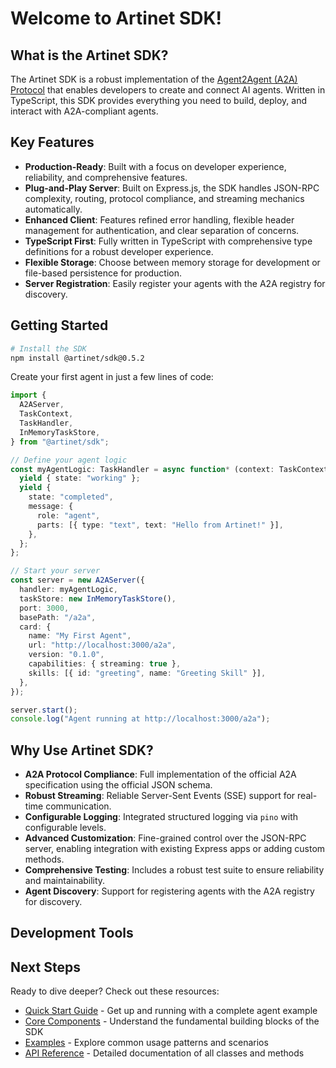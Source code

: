# Welcome to Artinet SDK!

## What is the Artinet SDK?

The Artinet SDK is a robust implementation of the [Agent2Agent (A2A) Protocol](https://github.com/google/A2A) that enables developers to create and connect AI agents. Written in TypeScript, this SDK provides everything you need to build, deploy, and interact with A2A-compliant agents.

## Key Features

* **Production-Ready**: Built with a focus on developer experience, reliability, and comprehensive features.
* **Plug-and-Play Server**: Built on Express.js, the SDK handles JSON-RPC complexity, routing, protocol compliance, and streaming mechanics automatically.
* **Enhanced Client**: Features refined error handling, flexible header management for authentication, and clear separation of concerns.
* **TypeScript First**: Fully written in TypeScript with comprehensive type definitions for a robust developer experience.
* **Flexible Storage**: Choose between memory storage for development or file-based persistence for production.
* **Server Registration**: Easily register your agents with the A2A registry for discovery.

## Getting Started

```bash
# Install the SDK
npm install @artinet/sdk@0.5.2
```

Create your first agent in just a few lines of code:

```typescript
import {
  A2AServer,
  TaskContext,
  TaskHandler,
  InMemoryTaskStore,
} from "@artinet/sdk";

// Define your agent logic
const myAgentLogic: TaskHandler = async function* (context: TaskContext) {
  yield { state: "working" };
  yield {
    state: "completed",
    message: {
      role: "agent",
      parts: [{ type: "text", text: "Hello from Artinet!" }],
    },
  };
};

// Start your server
const server = new A2AServer({
  handler: myAgentLogic,
  taskStore: new InMemoryTaskStore(),
  port: 3000,
  basePath: "/a2a",
  card: {
    name: "My First Agent",
    url: "http://localhost:3000/a2a",
    version: "0.1.0",
    capabilities: { streaming: true },
    skills: [{ id: "greeting", name: "Greeting Skill" }],
  },
});

server.start();
console.log("Agent running at http://localhost:3000/a2a");
```

## Why Use Artinet SDK?

* **A2A Protocol Compliance**: Full implementation of the official A2A specification using the official JSON schema.
* **Robust Streaming**: Reliable Server-Sent Events (SSE) support for real-time communication.
* **Configurable Logging**: Integrated structured logging via `pino` with configurable levels.
* **Advanced Customization**: Fine-grained control over the JSON-RPC server, enabling integration with existing Express apps or adding custom methods.
* **Comprehensive Testing**: Includes a robust test suite to ensure reliability and maintainability.
* **Agent Discovery**: Support for registering agents with the A2A registry for discovery.

## Development Tools

## Next Steps

Ready to dive deeper? Check out these resources:

- [Quick Start Guide](./sdk/quickstart.md) - Get up and running with a complete agent example
- [Core Components](./sdk/core.md) - Understand the fundamental building blocks of the SDK
- [Examples](./sdk/examples/index.md) - Explore common usage patterns and scenarios
- [API Reference](./api/index.md) - Detailed documentation of all classes and methods


